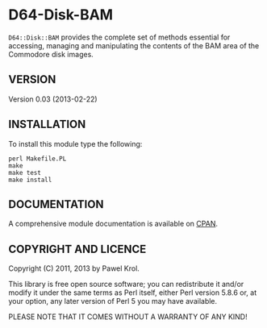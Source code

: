 D64-Disk-BAM
============

`D64::Disk::BAM` provides the complete set of methods essential for accessing, managing and manipulating the contents of the BAM area of the Commodore disk images.

VERSION
-------

Version 0.03 (2013-02-22)

INSTALLATION
------------

To install this module type the following:

    perl Makefile.PL
    make
    make test
    make install

DOCUMENTATION
-------------

A comprehensive module documentation is available on [CPAN](http://search.cpan.org/~pawelkrol/D64-Disk-BAM/lib/D64/Disk/BAM.pm).

COPYRIGHT AND LICENCE
---------------------

Copyright (C) 2011, 2013 by Pawel Krol.

This library is free open source software; you can redistribute it and/or modify it under the same terms as Perl itself, either Perl version 5.8.6 or, at your option, any later version of Perl 5 you may have available.

PLEASE NOTE THAT IT COMES WITHOUT A WARRANTY OF ANY KIND!
